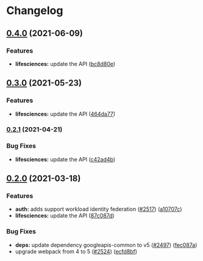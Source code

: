 # Changelog

## [0.4.0](https://www.github.com/googleapis/google-api-nodejs-client/compare/lifesciences-v0.3.0...lifesciences-v0.4.0) (2021-06-09)


### Features

* **lifesciences:** update the API ([bc8d80e](https://www.github.com/googleapis/google-api-nodejs-client/commit/bc8d80ef75cce8021698a35ff273df91693c676e))

## [0.3.0](https://www.github.com/googleapis/google-api-nodejs-client/compare/lifesciences-v0.2.1...lifesciences-v0.3.0) (2021-05-23)


### Features

* **lifesciences:** update the API ([464da77](https://www.github.com/googleapis/google-api-nodejs-client/commit/464da77426412e346fa4eb89889ae4183bc4e8c7))

### [0.2.1](https://www.github.com/googleapis/google-api-nodejs-client/compare/lifesciences-v0.2.0...lifesciences-v0.2.1) (2021-04-21)


### Bug Fixes

* **lifesciences:** update the API ([c42ad4b](https://www.github.com/googleapis/google-api-nodejs-client/commit/c42ad4beb13f1fb10bea99b70b438ca1af0129a8))

## [0.2.0](https://www.github.com/googleapis/google-api-nodejs-client/compare/lifesciences-v0.1.0...lifesciences-v0.2.0) (2021-03-18)


### Features

* **auth:** adds support workload identity federation ([#2517](https://www.github.com/googleapis/google-api-nodejs-client/issues/2517)) ([a10707c](https://www.github.com/googleapis/google-api-nodejs-client/commit/a10707c477759e7c9ef6360a2fe800856fb600c1))
* **lifesciences:** update the API ([87c087d](https://www.github.com/googleapis/google-api-nodejs-client/commit/87c087ddefc049e63c0cb4e855568286a805e64c))


### Bug Fixes

* **deps:** update dependency googleapis-common to v5 ([#2497](https://www.github.com/googleapis/google-api-nodejs-client/issues/2497)) ([fec087a](https://www.github.com/googleapis/google-api-nodejs-client/commit/fec087abcf3d994dd41c3ffa0a0c12b1f9f09dae))
* upgrade webpack from 4 to 5  ([#2524](https://www.github.com/googleapis/google-api-nodejs-client/issues/2524)) ([ecfd8bf](https://www.github.com/googleapis/google-api-nodejs-client/commit/ecfd8bfcd06e1beabff7ec9a8c4000222379eb8d))
